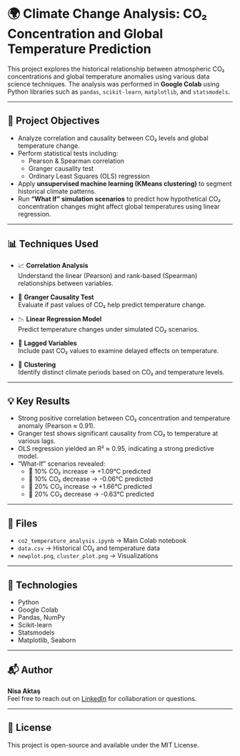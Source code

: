 # 🌍 Climate Change Analysis: CO₂ Concentration and Global Temperature Prediction

This project explores the historical relationship between atmospheric CO₂ concentrations and global temperature anomalies using various data science techniques. The analysis was performed in **Google Colab** using Python libraries such as `pandas`, `scikit-learn`, `matplotlib`, and `statsmodels`.

---

## 📌 Project Objectives

- Analyze correlation and causality between CO₂ levels and global temperature change.
- Perform statistical tests including:
  - Pearson & Spearman correlation
  - Granger causality test
  - Ordinary Least Squares (OLS) regression
- Apply **unsupervised machine learning (KMeans clustering)** to segment historical climate patterns.
- Run **“What If” simulation scenarios** to predict how hypothetical CO₂ concentration changes might affect global temperatures using linear regression.

---

## 📊 Techniques Used

- 📈 **Correlation Analysis**  
  Understand the linear (Pearson) and rank-based (Spearman) relationships between variables.

- 🔄 **Granger Causality Test**  
  Evaluate if past values of CO₂ help predict temperature change.

- 📉 **Linear Regression Model**  
  Predict temperature changes under simulated CO₂ scenarios.

- 📌 **Lagged Variables**  
  Include past CO₂ values to examine delayed effects on temperature.

- 🎯 **Clustering**  
  Identify distinct climate periods based on CO₂ and temperature levels.

---

## 💡 Key Results

- Strong positive correlation between CO₂ concentration and temperature anomaly (Pearson ≈ 0.91).
- Granger test shows significant causality from CO₂ to temperature at various lags.
- OLS regression yielded an R² ≈ 0.95, indicating a strong predictive model.
- “What-If” scenarios revealed:
  - 🔺 10% CO₂ increase → +1.09°C predicted
  - 🔻 10% CO₂ decrease → -0.06°C predicted
  - 🔺 20% CO₂ increase → +1.66°C predicted
  - 🔻 20% CO₂ decrease → -0.63°C predicted

---

## 📎 Files

- `co2_temperature_analysis.ipynb` → Main Colab notebook
- `data.csv` → Historical CO₂ and temperature data
- `newplot.png`, `cluster_plot.png` → Visualizations

---

## 🔧 Technologies

- Python
- Google Colab
- Pandas, NumPy
- Scikit-learn
- Statsmodels
- Matplotlib, Seaborn

---

## 📬 Author

**Nisa Aktaş**  
Feel free to reach out on [LinkedIn](https://www.linkedin.com/) for collaboration or questions.

---

## 📜 License

This project is open-source and available under the MIT License.
